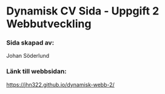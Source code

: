 # Dynamisk CV Sida - Uppgift 2 Webbutveckling

### Sida skapad av:

Johan Söderlund

### Länk till webbsidan:

https://jhn322.github.io/dynamisk-webb-2/

<!-- Remove classes for work and school in cv.css as they are depricated -->
<!-- Add more description to readme about this webpage and project -->
<!-- Update look on other pages -->
<!-- Portfolio: Style the images left, right, left, right and smaller images  -->
<!-- Dark mode? -->
<!-- Main: dont shrink just change with @media -->
<!-- Gissa numret: Reset knapp, stänga av gissa knapp -->
